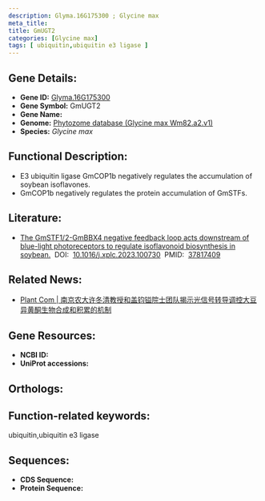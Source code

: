 ```yaml
---
description: Glyma.16G175300 ; Glycine max
meta_title:
title: GmUGT2
categories: [Glycine max]
tags: [ ubiquitin,ubiquitin e3 ligase ]
---
```


## Gene Details:
- **Gene ID:**	[Glyma.16G175300]()
- **Gene Symbol:** GmUGT2
- **Gene Name:** 
- **Genome:** [Phytozome database (Glycine max Wm82.a2.v1)]()
- **Species:** *Glycine max*

## Functional Description:
   - E3 ubiquitin ligase GmCOP1b negatively regulates the accumulation of soybean isoflavones.
   - GmCOP1b negatively regulates the protein accumulation of GmSTFs.

## Literature:
   - [The GmSTF1/2-GmBBX4 negative feedback loop acts downstream of blue-light photoreceptors to regulate isoflavonoid biosynthesis in soybean.]( https://www.sciencedirect.com/science/article/pii/S2590346223002766?via%3Dihub)&nbsp;&nbsp;DOI:&nbsp;&nbsp;[10.1016/j.xplc.2023.100730](https://www.sciencedirect.com/science/article/pii/S2590346223002766?via%3Dihub)&nbsp;&nbsp;PMID:&nbsp;&nbsp;[37817409](https://pubmed.ncbi.nlm.nih.gov/37817409/)

## Related News:
   - [Plant Com | 南京农大许冬清教授和盖钧镒院士团队揭示光信号转导调控大豆异黄酮生物合成和积累的机制](https://mp.weixin.qq.com/s?__biz=Mzg3MDEwNDEyMg==&mid=2247557746&idx=5&sn=155bb511f2e8cf30a398b169bd4a9950&chksm=cfdce2f775d3efedc29eed7063462f8f16cf75c8a77224d13737324a50ef70733f2197476a31&scene=27#wechat_redirect)

## Gene Resources:
- **NCBI ID:** [](https://www.ncbi.nlm.nih.gov/gene/?term=)
- **UniProt accessions:** [](https://www.uniprot.org/uniprotkb//entry)

## Orthologs:

## Function-related keywords:
ubiquitin,ubiquitin e3 ligase

## Sequences:
- **CDS Sequence:**
- **Protein Sequence:**
